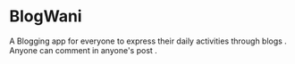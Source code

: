 # BlogWani 

A Blogging app for everyone to express their daily activities through blogs .
Anyone can comment in anyone's post .